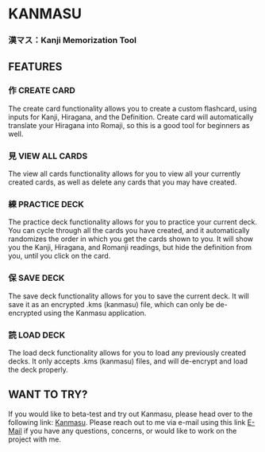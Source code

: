 # KANMASU
### 漢マス：Kanji Memorization Tool

## FEATURES
### 作 CREATE CARD
The create card functionality allows you to create a custom flashcard, using inputs for Kanji, Hiragana, and the Definition. Create card will automatically translate your Hiragana into Romaji, so this is a good tool for beginners as well.

### 見 VIEW ALL CARDS
The view all cards functionality allows for you to view all your currently created cards, as well as delete any cards that you may have created. 

### 練 PRACTICE DECK
The practice deck functionality allows for you to practice your current deck. You can cycle through all the cards you have created, and it automatically randomizes the order in which you get the cards shown to you. It will show you the Kanji, Hiragana, and Romanji readings, but hide the definition from you, until you click on the card.

### 保 SAVE DECK
The save deck functionality allows for you to save the current deck. It will save it as an encrypted .kms (kanmasu) file, which can only be de-encrypted using the Kanmasu application.

### 読 LOAD DECK
The load deck functionality allows for you to load any previously created decks. It only accepts .kms (kanmasu) files, and will de-encrypt and load the deck properly.

## WANT TO TRY?
If you would like to beta-test and try out Kanmasu, please head over to the following link: [Kanmasu](https://kanmasu.netlify.app/). Please reach out to me via e-mail using this link [E-Mail](mailto:santanamu001@gmail.com) if you have any questions, concerns, or would like to work on the project with me. 
